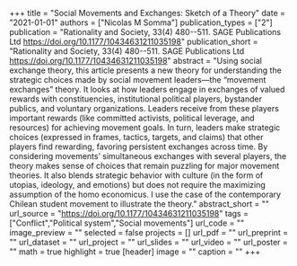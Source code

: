 +++
title = "Social Movements and Exchanges: Sketch of a Theory"
date = "2021-01-01"
authors = ["Nicolas M Somma"]
publication_types = ["2"]
publication = "Rationality and Society, 33(4) 480--511. SAGE Publications Ltd https://doi.org/10.1177/10434631211035198"
publication_short = "Rationality and Society, 33(4) 480--511. SAGE Publications Ltd https://doi.org/10.1177/10434631211035198"
abstract = "Using social exchange theory, this article presents a new theory for understanding the strategic choices made by social movement leaders—the “movement exchanges” theory. It looks at how leaders engage in exchanges of valued rewards with constituencies, institutional political players, bystander publics, and voluntary organizations. Leaders receive from these players important rewards (like committed activists, political leverage, and resources) for achieving movement goals. In turn, leaders make strategic choices (expressed in frames, tactics, targets, and claims) that other players find rewarding, favoring persistent exchanges across time. By considering movements’ simultaneous exchanges with several players, the theory makes sense of choices that remain puzzling for major movement theories. It also blends strategic behavior with culture (in the form of utopias, ideology, and emotions) but does not require the maximizing assumption of the homo economicus. I use the case of the contemporary Chilean student movement to illustrate the theory."
abstract_short = ""
url_source = "https://doi.org/10.1177/10434631211035198"
tags = ["Conflict","Political system","Social movements"]
url_code = ""
image_preview = ""
selected = false
projects = []
url_pdf = ""
url_preprint = ""
url_dataset = ""
url_project = ""
url_slides = ""
url_video = ""
url_poster = ""
math = true
highlight = true
[header]
image = ""
caption = ""
+++
